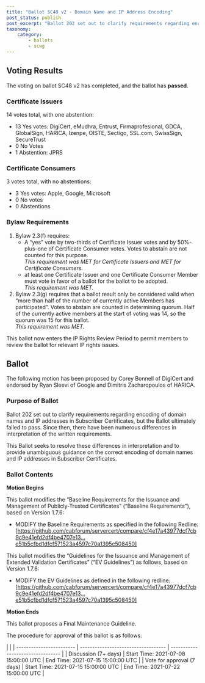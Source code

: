 ```yaml
---
title: "Ballot SC48 v2 - Domain Name and IP Address Encoding"
post_status: publish
post_excerpt: "Ballot 202 set out to clarify requirements regarding encoding of domain names and IP addresses in Subscriber Certificates, but the Ballot ultimately failed to pass. Since then, there have been numerous differences in interpretation of the written requirements. This Ballot seeks to resolve these differences in interpretation and to provide unambiguous guidance on the correct encoding of domain names and IP addresses in Subscriber Certificates."
taxonomy:
    category: 
        - ballots
        - scwg
---
```


## Voting Results ##

The voting on ballot SC48 v2 has completed, and the ballot has **passed**.

### Certificate Issuers ###

14 votes total, with one abstention:

* 13 Yes votes: DigiCert, eMudhra, Entrust, Firmaprofesional, GDCA, GlobalSign, HARICA, Izenpe, OISTE, Sectigo, SSL.com, SwissSign, SecureTrust
* 0 No Votes
* 1 Abstention: JPRS

### Certificate Consumers ###

3 votes total, with no abstentions:

* 3 Yes votes: Apple, Google, Microsoft
* 0 No votes
* 0 Abstentions

### Bylaw Requirements ###

1. Bylaw 2.3(f) requires:
   * A “yes” vote by two-thirds of Certificate Issuer votes and by 50%-plus-one of Certificate Consumer votes. Votes to abstain are not counted for this purpose.\
*This requirement was MET for Certificate Issuers and MET for Certificate Consumers.*
   * at least one Certificate Issuer and one Certificate Consumer Member must vote in favor of a ballot for the ballot to be adopted.\
*This requirement was MET.*
2. Bylaw 2.3(g) requires that a ballot result only be considered valid when “more than half of the number of currently active Members has participated”. Votes to abstain are counted in determining quorum. Half of the currently active members at the start of voting was 14, so the quorum was 15 for this ballot.\
*This requirement was MET.*

This ballot now enters the IP Rights Review Period to permit members to review the ballot for relevant IP rights issues.

## Ballot ##

The following motion has been proposed by Corey Bonnell of DigiCert and endorsed by Ryan Sleevi of Google and Dimitris Zacharopoulos of HARICA.

### Purpose of Ballot ###

Ballot 202 set out to clarify requirements regarding encoding of domain names and IP addresses in Subscriber Certificates, but the Ballot ultimately failed to pass. Since then, there have been numerous differences in interpretation of the written requirements.

This Ballot seeks to resolve these differences in interpretation and to provide unambiguous guidance on the correct encoding of domain names and IP addresses in Subscriber Certificates.

### Ballot Contents ###

**Motion Begins**

This ballot modifies the “Baseline Requirements for the Issuance and Management of Publicly-Trusted Certificates” (“Baseline Requirements”), based on Version 1.7.6:

* MODIFY the Baseline Requirements as specified in the following Redline:\
[https://github.com/cabforum/servercert/compare/cf4e17a43977dcf7cb9c9e41efd2df4be4707e13…e51b5cfbd1dfcf571523a4597c70a1395c508450]

This ballot modifies the “Guidelines for the Issuance and Management of Extended Validation Certificates” (“EV Guidelines”) as follows, based on Version 1.7.6:

* MODIFY the EV Guidelines as defined in the following redline:\
[https://github.com/cabforum/servercert/compare/cf4e17a43977dcf7cb9c9e41efd2df4be4707e13…e51b5cfbd1dfcf571523a4597c70a1395c508450]

**Motion Ends**

This ballot proposes a Final Maintenance Guideline.

The procedure for approval of this ballot is as follows:

 | |
| ------------------------ | ----------------------------------- | --------------------------------- |
| Discussion (7+ days) | Start Time: 2021-07-08 15:00:00 UTC | End Time: 2021-07-15 15:00:00 UTC |
| Vote for approval (7 days) | Start Time: 2021-07-15 15:00:00 UTC | End Time: 2021-07-22 15:00:00 UTC |